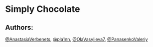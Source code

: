 # Simply Chocolate
## Authors: 
<a href="https://github.com/AnastasiaVerbenets">@AnastasiaVerbenets</a>, <a href="https://github.com/pla1nn">@pla1nn</a>, <a href="https://github.com/OlaVasylieva7">@OlaVasylieva7</a>, <a href="https://github.com/PanasenkoValeriy">@PanasenkoValeriy</a>

